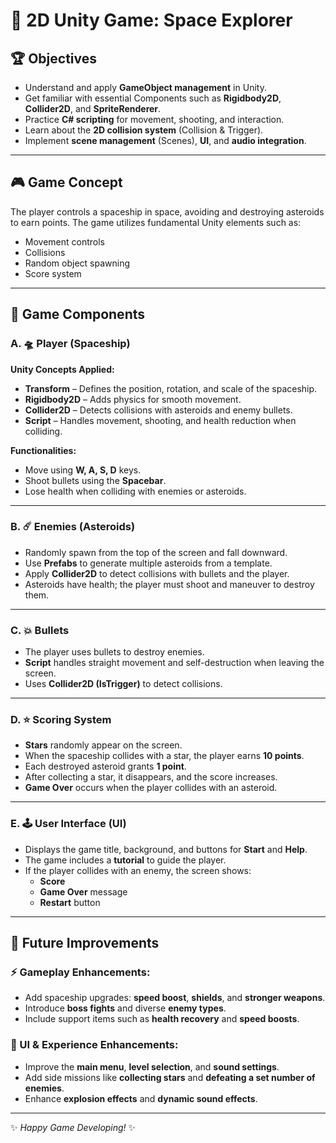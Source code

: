 # 🚀 2D Unity Game: Space Explorer

## 🏆 Objectives
- Understand and apply **GameObject management** in Unity.
- Get familiar with essential Components such as **Rigidbody2D**, **Collider2D**, and **SpriteRenderer**.
- Practice **C# scripting** for movement, shooting, and interaction.
- Learn about the **2D collision system** (Collision & Trigger).
- Implement **scene management** (Scenes), **UI**, and **audio integration**.

---

## 🎮 Game Concept
The player controls a spaceship in space, avoiding and destroying asteroids to earn points. The game utilizes fundamental Unity elements such as:
- Movement controls
- Collisions
- Random object spawning
- Score system

---

## 🧩 Game Components

### A. 🛸 Player (Spaceship)
**Unity Concepts Applied:**
- **Transform** – Defines the position, rotation, and scale of the spaceship.
- **Rigidbody2D** – Adds physics for smooth movement.
- **Collider2D** – Detects collisions with asteroids and enemy bullets.
- **Script** – Handles movement, shooting, and health reduction when colliding.

**Functionalities:**
- Move using **W, A, S, D** keys.
- Shoot bullets using the **Spacebar**.
- Lose health when colliding with enemies or asteroids.

---

### B. ☄️ Enemies (Asteroids)
- Randomly spawn from the top of the screen and fall downward.
- Use **Prefabs** to generate multiple asteroids from a template.
- Apply **Collider2D** to detect collisions with bullets and the player.
- Asteroids have health; the player must shoot and maneuver to destroy them.

---

### C. 💥 Bullets
- The player uses bullets to destroy enemies.
- **Script** handles straight movement and self-destruction when leaving the screen.
- Uses **Collider2D (IsTrigger)** to detect collisions.

---

### D. ⭐ Scoring System
- **Stars** randomly appear on the screen.
- When the spaceship collides with a star, the player earns **10 points**.
- Each destroyed asteroid grants **1 point**.
- After collecting a star, it disappears, and the score increases.
- **Game Over** occurs when the player collides with an asteroid.

---

### E. 🕹️ User Interface (UI)
- Displays the game title, background, and buttons for **Start** and **Help**.
- The game includes a **tutorial** to guide the player.
- If the player collides with an enemy, the screen shows:
    - **Score**
    - **Game Over** message
    - **Restart** button

---

## 🌱 Future Improvements

### ⚡ Gameplay Enhancements:
- Add spaceship upgrades: **speed boost**, **shields**, and **stronger weapons**.
- Introduce **boss fights** and diverse **enemy types**.
- Include support items such as **health recovery** and **speed boosts**.

### 💎 UI & Experience Enhancements:
- Improve the **main menu**, **level selection**, and **sound settings**.
- Add side missions like **collecting stars** and **defeating a set number of enemies**.
- Enhance **explosion effects** and **dynamic sound effects**.

---

✨ *Happy Game Developing!* ✨
